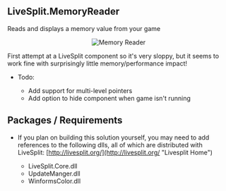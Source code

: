 ## LiveSplit.MemoryReader
Reads and displays a memory value from your game

<p align="center">
  <img src="https://raw.githubusercontent.com/LiveSplit/LiveSplit.github.io/master/images/livesplittimer.png" alt="Memory Reader"/>
</p>

First attempt at a LiveSplit component so it's very sloppy, but it seems to work fine with surprisingly little memory/performance impact!

- Todo:

	+ Add support for multi-level pointers
	+ Add option to hide component when game isn't running

## Packages / Requirements

- If you plan on building this solution yourself, you may need to add references to the following dlls, all of which are distributed with LiveSplit: [http://livesplit.org/](http://livesplit.org/ "Livesplit Home")

	+ LiveSplit.Core.dll
	+ UpdateManger.dll
	+ WinformsColor.dll
